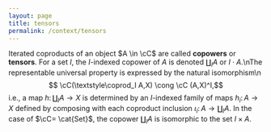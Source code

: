 ```yaml
---
layout: page
title: tensors
permalink: /context/tensors
---
```

Iterated coproducts of an object $A \in \cC$ are called **copowers** or **tensors**. For a set $I$, the $I$-indexed copower of $A$ is denoted $\coprod_I A$ or $I \cdot A$.\nThe representable universal property is expressed by the natural isomorphism\n$$ \cC(\textstyle\coprod_I A,X) \cong \cC (A,X)^I,$$ i.e., a map $h \colon \coprod_I A \to X$ is determined by an $I$-indexed family of maps $h_i \colon A \to X$ defined by composing with each coproduct inclusion $\iota_i \colon A \to \coprod_I A$. In the case of $\cC= \cat{Set}$, the copower $\coprod_I A$ is isomorphic to the set $I \times A$.
